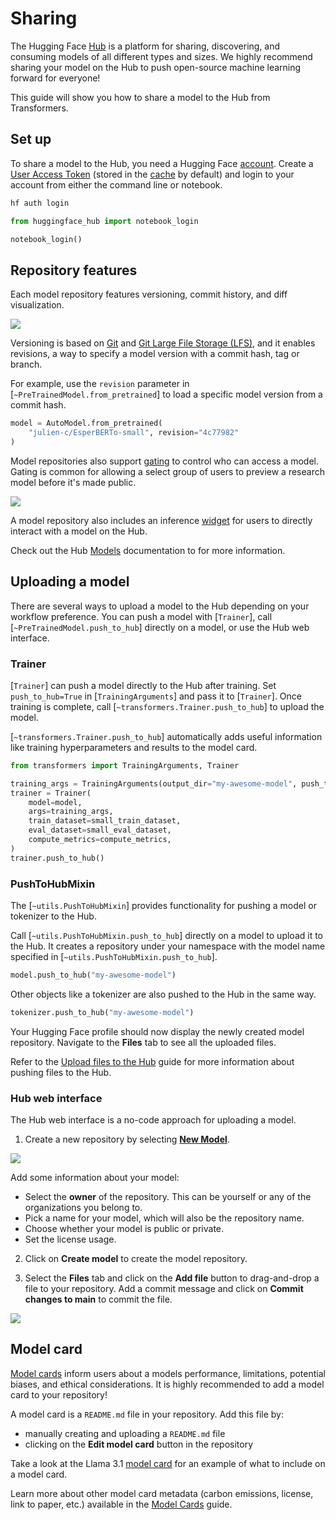 <!--Copyright 2024 The HuggingFace Team. All rights reserved.

Licensed under the Apache License, Version 2.0 (the "License"); you may not use this file except in compliance with
the License. You may obtain a copy of the License at

http://www.apache.org/licenses/LICENSE-2.0

Unless required by applicable law or agreed to in writing, software distributed under the License is distributed on
an "AS IS" BASIS, WITHOUT WARRANTIES OR CONDITIONS OF ANY KIND, either express or implied. See the License for the
specific language governing permissions and limitations under the License.

⚠️ Note that this file is in Markdown but contain specific syntax for our doc-builder (similar to MDX) that may not be
rendered properly in your Markdown viewer.

-->

# Sharing

The Hugging Face [Hub](https://hf.co/models) is a platform for sharing, discovering, and consuming models of all different types and sizes. We highly recommend sharing your model on the Hub to push open-source machine learning forward for everyone!

This guide will show you how to share a model to the Hub from Transformers.

## Set up

To share a model to the Hub, you need a Hugging Face [account](https://hf.co/join). Create a [User Access Token](https://hf.co/docs/hub/security-tokens#user-access-tokens) (stored in the [cache](./installation#cache-directory) by default) and login to your account from either the command line or notebook.

<hfoptions id="share">
<hfoption id="huggingface-CLI">

```bash
hf auth login
```

</hfoption>
<hfoption id="notebook">

```py
from huggingface_hub import notebook_login

notebook_login()
```

</hfoption>
</hfoptions>

## Repository features

<Youtube id="XvSGPZFEjDY"/>

Each model repository features versioning, commit history, and diff visualization.

<div class="flex justify-center">
    <img src="https://huggingface.co/datasets/huggingface/documentation-images/resolve/main/vis_diff.png"/>
</div>

Versioning is based on [Git](https://git-scm.com/) and [Git Large File Storage (LFS)](https://git-lfs.github.com/), and it enables revisions, a way to specify a model version with a commit hash, tag or branch.

For example, use the `revision` parameter in [`~PreTrainedModel.from_pretrained`] to load a specific model version from a commit hash.

```py
model = AutoModel.from_pretrained(
    "julien-c/EsperBERTo-small", revision="4c77982"
)
```

Model repositories also support [gating](https://hf.co/docs/hub/models-gated) to control who can access a model. Gating is common for allowing a select group of users to preview a research model before it's made public.

<div class="flex justify-center">
    <img src="https://huggingface.co/datasets/huggingface/documentation-images/resolve/main/transformers/gated-model.png"/>
</div>

A model repository also includes an inference [widget](https://hf.co/docs/hub/models-widgets) for users to directly interact with a model on the Hub.

Check out the Hub [Models](https://hf.co/docs/hub/models) documentation to for more information.

## Uploading a model

There are several ways to upload a model to the Hub depending on your workflow preference. You can push a model with [`Trainer`], call [`~PreTrainedModel.push_to_hub`] directly on a model, or use the Hub web interface.

<Youtube id="Z1-XMy-GNLQ"/>

### Trainer

[`Trainer`] can push a model directly to the Hub after training. Set `push_to_hub=True` in [`TrainingArguments`] and pass it to [`Trainer`]. Once training is complete, call [`~transformers.Trainer.push_to_hub`] to upload the model.

[`~transformers.Trainer.push_to_hub`] automatically adds useful information like training hyperparameters and results to the model card.

```py
from transformers import TrainingArguments, Trainer

training_args = TrainingArguments(output_dir="my-awesome-model", push_to_hub=True)
trainer = Trainer(
    model=model,
    args=training_args,
    train_dataset=small_train_dataset,
    eval_dataset=small_eval_dataset,
    compute_metrics=compute_metrics,
)
trainer.push_to_hub()
```

### PushToHubMixin

The [`~utils.PushToHubMixin`] provides functionality for pushing a model or tokenizer to the Hub.

Call [`~utils.PushToHubMixin.push_to_hub`] directly on a model to upload it to the Hub. It creates a repository under your namespace with the model name specified in [`~utils.PushToHubMixin.push_to_hub`].

```py
model.push_to_hub("my-awesome-model")
```

Other objects like a tokenizer are also pushed to the Hub in the same way.

```py
tokenizer.push_to_hub("my-awesome-model")
```

Your Hugging Face profile should now display the newly created model repository. Navigate to the **Files** tab to see all the uploaded files.

Refer to the [Upload files to the Hub](https://hf.co/docs/hub/how-to-upstream) guide for more information about pushing files to the Hub.

### Hub web interface

The Hub web interface is a no-code approach for uploading a model.

1. Create a new repository by selecting [**New Model**](https://huggingface.co/new).

<div class="flex justify-center">
    <img src="https://huggingface.co/datasets/huggingface/documentation-images/resolve/main/new_model_repo.png"/>
</div>

Add some information about your model:

- Select the **owner** of the repository. This can be yourself or any of the organizations you belong to.
- Pick a name for your model, which will also be the repository name.
- Choose whether your model is public or private.
- Set the license usage.

2. Click on **Create model** to create the model repository.

3. Select the **Files** tab and click on the **Add file** button to drag-and-drop a file to your repository. Add a commit message and click on **Commit changes to main** to commit the file.

<div class="flex justify-center">
    <img src="https://huggingface.co/datasets/huggingface/documentation-images/resolve/main/upload_file.png"/>
</div>

## Model card

[Model cards](https://hf.co/docs/hub/model-cards#model-cards) inform users about a models performance, limitations, potential biases, and ethical considerations. It is highly recommended to add a model card to your repository!

A model card is a `README.md` file in your repository. Add this file by:

- manually creating and uploading a `README.md` file
- clicking on the **Edit model card** button in the repository

Take a look at the Llama 3.1 [model card](https://huggingface.co/meta-llama/Meta-Llama-3.1-8B-Instruct) for an example of what to include on a model card.

Learn more about other model card metadata (carbon emissions, license, link to paper, etc.) available in the [Model Cards](https://hf.co/docs/hub/model-cards#model-cards) guide.
